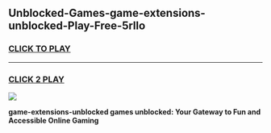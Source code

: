 
## Unblocked-Games-game-extensions-unblocked-Play-Free-5rllo
<h3>
<a href="https://premium76.site?title=game-extensions-unblocked&ref=10A">CLICK TO PLAY</a></h3>
<hr>

<h3>
<a href="https://premium76.site?title=game-extensions-unblocked&ref=10A">CLICK 2 PLAY</a>
  
</h3>

<a href="https://premium76.site?title=game-extensions-unblocked&ref=10A"><img src="https://clearcache.store/games.png"></a>


**game-extensions-unblocked games unblocked: Your Gateway to Fun and Accessible Online Gaming**

